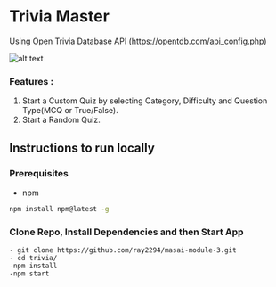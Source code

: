 # Trivia Master
Using Open Trivia Database API (https://opentdb.com/api_config.php)

![alt text](https://i.imgur.com/hJnQdEm.png "Landing Page")


### Features : 
1. Start a Custom Quiz by selecting Category, Difficulty and Question Type(MCQ or True/False).
2. Start a Random Quiz.


## Instructions to run locally

### Prerequisites

* npm
```sh
npm install npm@latest -g
```

### Clone Repo, Install Dependencies and then Start App
    - git clone https://github.com/ray2294/masai-module-3.git
    - cd trivia/
    -npm install
    -npm start


